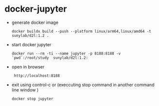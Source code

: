 # docker-jupyter

- generate docker image

   ```
   docker buildx build --push --platform linux/arm64,linux/amd64 -t sunylab/d2l:1.2 .
   ``` 


- start docker jupyter
   ```
   docker run --rm -ti --name jupyter -p 8188:8188 -v `pwd`:/root/study  sunylab/d2l:1.2: 
   ```

- open in browser

   ```
    http://localhost:8188
   ```

- exit using control-c or (execcuting stop command in another command line window )
   ```
   docker stop jupyter
   ```
